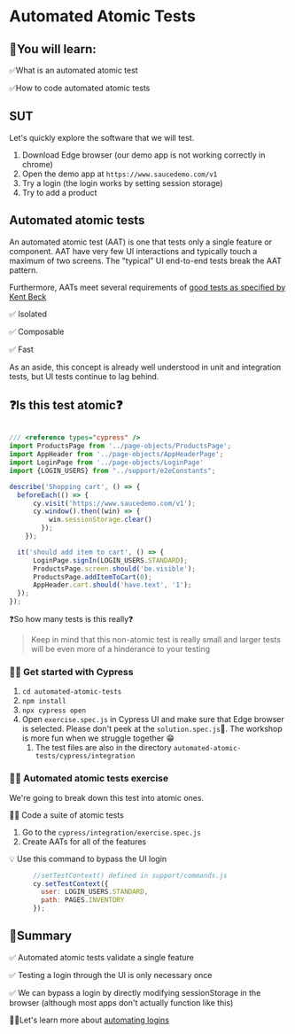 # Automated Atomic Tests

## 🧠You will learn:

✅What is an automated atomic test 

✅How to code automated atomic tests

## SUT

Let's quickly explore the software that we will test.

1. Download Edge browser (our demo app is not working correctly in chrome)
2. Open the demo app at `https://www.saucedemo.com/v1`
3. Try a login (the login works by setting session storage)
4. Try to add a product

## Automated atomic tests

An automated atomic test (AAT) is one that tests only a single feature or component. AAT have very few UI interactions and typically touch a maximum of two screens. The "typical" UI end-to-end tests break the AAT pattern. 

Furthermore, AATs meet several requirements of [good tests as specified by Kent Beck](https://github.com/nadvolod/testing-best-practices/blob/main/README.md#what-is-a-good-test-1)

✅ Isolated

✅ Composable

✅ Fast



As an aside, this concept is already well understood in unit and integration tests, but UI tests continue to lag behind.

## ❓Is this test atomic❓

```js

/// <reference types="cypress" />
import ProductsPage from '../page-objects/ProductsPage';
import AppHeader from '../page-objects/AppHeaderPage';
import LoginPage from '../page-objects/LoginPage'
import {LOGIN_USERS} from "../support/e2eConstants";

describe('Shopping cart', () => {
  beforeEach(() => {
      cy.visit('https://www.saucedemo.com/v1');
      cy.window().then((win) => {
          win.sessionStorage.clear()
        });
    });

  it('should add item to cart', () => {
      LoginPage.signIn(LOGIN_USERS.STANDARD);
      ProductsPage.screen.should('be.visible');
      ProductsPage.addItemToCart(0);
      AppHeader.cart.should('have.text', '1');
  });
});

```

❓So how many tests is this really❓

> Keep in mind that this non-atomic test is really small and larger tests will be even
> more of a hinderance to your testing

### 🏋️‍♀️ Get started with Cypress

1. `cd automated-atomic-tests`
2. `npm install`
3. `npx cypress open`
4. Open `exercise.spec.js` in Cypress UI and make sure that Edge browser is selected. Please don't peek at the `solution.spec.js`🙏. The workshop is more fun when we struggle together 😁
   1. The test files are also in the directory `automated-atomic-tests/cypress/integration`

### 🏋️‍♀️ Automated atomic tests exercise

We're going to break down this test into atomic ones.

🏋️‍♀️ Code a suite of atomic tests

1. Go to the `cypress/integration/exercise.spec.js`
2. Create AATs for all of the features

💡 Use this command to bypass the UI login

```js
      //setTestContext() defined in support/commands.js
      cy.setTestContext({
        user: LOGIN_USERS.STANDARD,
        path: PAGES.INVENTORY
      });

```

## 📔Summary

✅ Automated atomic tests validate a single feature

✅ Testing a login through the UI is only necessary once

✅ We can bypass a login by directly modifying sessionStorage in the browser (although most apps don't actually function like this)

🏃‍♀️Let's learn more about [automating logins](../login-testing/LOGINS.md)
